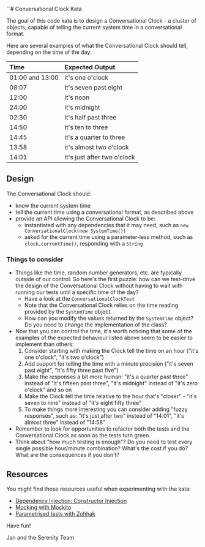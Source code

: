 _**``**_# Conversational Clock Kata

The goal of this code kata is to design a Conversational Clock - a cluster of objects,
capable of telling the current system time in a conversational format.

Here are several examples of what the Conversational Clock should tell, depending on the time of the day:

| Time              | Expected Output                 |
| :---              | :---                            |
| 01:00 and 13:00   | it's one o'clock                |
| 08:07             | it's seven past eight           |
| 12:00             | it's noon                       |
| 24:00             | it's midnight                   |
| 02:30             | it's half past three            |
| 14:50             | it's ten to three               |
| 14:45             | it's a quarter to three         |
| 13:58             | it's almost two o'clock         |
| 14:01             | it's just after two o'clock     |

## Design

The Conversational Clock should:
- know the current system time
- tell the current time using a conversational format, as described above
- provide an API allowing the Conversational Clock to be:
  - instantiated with any dependencies
    that it may need, such as `new ConversationalClock(new SystemTime())`
  - asked for the current time using a parameter-less method, such as `clock.currentTime()`,
  responding with a `String`

### Things to consider

- Things like the time, random number generators, etc. are typically outside of our control.
  So here's the first puzzle: how can we test-drive the design of the Conversational Clock
  without having to wait with running our tests until a specific time of the day?
    - Have a look at the `ConversationalClockTest`
    - Note that the Conversational Clock relies on the time reading provided by the `SystemTime` object.
    - How can you modify the values returned by the `SystemTime` object? Do you need to change the implementation
      of the class?
- Now that you can control the time, it's worth noticing that
  some of the examples of the expected behaviour listed above seem to be easier to implement than others:
    1. Consider starting with making the Clock tell the time on an hour ("it's one o'clock", "it's two o'clock")
    2. Add support for telling the time with a minute precision ("it's seven past eight", "it's fifty three past five")
    3. Make the responses a bit more human: "it's a quarter past three" instead of "it's fifteen past three",
    "it's midnight" instead of "it's zero o'clock" and so on
    4. Make the Clock tell the time relative to the hour that's "closer" -
    "it's seven to nine" instead of "it's eight fifty three"
    5. To make things more interesting you can consider adding "fuzzy responses",
    such as: "it's just after two" instead of "14:01", "it's almost three" instead of "14:58"
- Remember to look for opportunities to refactor both the tests and the Conversational Clock as soon as the tests
turn green
- Think about "how much testing is enough"? Do you need to test every single possible hour/minute combination?
What's the cost if you do? What are the consequences if you don't?

## Resources

You might find those resources useful when experimenting with the kata:

* [Dependency Injection: Constructor Injection](https://en.wikipedia.org/wiki/Dependency_injection#Constructor_injection)
* [Mocking with Mockito](http://mockito.org/)
* [Parametrised tests with Zohhak](https://github.com/piotrturski/zohhak/blob/master/Full-Guide.md)

Have fun!

Jan and the Serenity Team